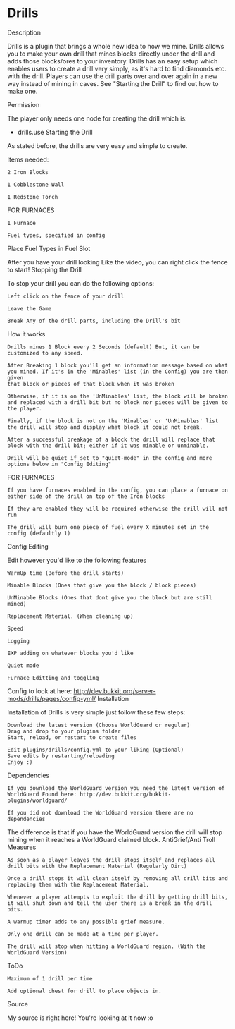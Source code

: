Drills
======
Description

Drills is a plugin that brings a whole new idea to how we mine. Drills allows
you to make your own drill that mines blocks directly under the drill and adds 
those blocks/ores to your inventory. Drills has an easy setup which enables users 
to create a drill very simply, as it's hard to find diamonds etc. with the drill. 
Players can use the drill parts over and over again in a new way instead of mining in caves. 
See "Starting the Drill" to find out how to make one.

Permission

The player only needs one node for creating the drill which is:

- drills.use
Starting the Drill

As stated before, the drills are very easy and simple to create.

Items needed:

    2 Iron Blocks 

    1 Cobblestone Wall 

    1 Redstone Torch 

FOR FURNACES

    1 Furnace 

    Fuel types, specified in config 

Place Fuel Types in Fuel Slot

After you have your drill looking Like the video, you can right click the fence to start!
Stopping the Drill

To stop your drill you can do the following options:

    Left click on the fence of your drill 

    Leave the Game 

    Break Any of the drill parts, including the Drill's bit 

How it works

    Drills mines 1 Block every 2 Seconds (default) But, it can be customized to any speed. 

    After Breaking 1 block you'll get an information message based on what you mined. If it's in the 'Minables' list (in the Config) you are then given
    that block or pieces of that block when it was broken 

    Otherwise, if it is on the 'UnMinables' list, the block will be broken and replaced with a drill bit but no block nor pieces will be given to the player. 

    Finally, if the block is not on the 'Minables' or 'UnMinables' list the drill will stop and display what block it could not break. 

    After a successful breakage of a block the drill will replace that block with the drill bit; either if it was minable or unminable. 

    Drill will be quiet if set to "quiet-mode" in the config and more options below in "Config Editing" 

FOR FURNACES

    If you have furnaces enabled in the config, you can place a furnace on either side of the drill on top of the Iron blocks 

    If they are enabled they will be required otherwise the drill will not run 

    The drill will burn one piece of fuel every X minutes set in the config (defaultly 1) 

Config Editing

Edit however you'd like to the following features

    WarmUp time (Before the drill starts) 

    Minable Blocks (Ones that give you the block / block pieces) 

    UnMinable Blocks (Ones that dont give you the block but are still mined) 

    Replacement Material. (When cleaning up) 

    Speed 

    Logging 

    EXP adding on whatever blocks you'd like 

    Quiet mode 

    Furnace Editting and toggling 

Config to look at here: http://dev.bukkit.org/server-mods/drills/pages/config-yml/
Installation

Installation of Drills is very simple just follow these few steps:

    Download the latest version (Choose WorldGuard or regular)
    Drag and drop to your plugins folder
    Start, reload, or restart to create files 

    Edit plugins/drills/config.yml to your liking (Optional)
    Save edits by restarting/reloading
    Enjoy :) 

Dependencies

    If you download the WorldGuard version you need the latest version of WorldGuard Found here: http://dev.bukkit.org/bukkit-plugins/worldguard/ 

    If you did not download the WorldGuard version there are no dependencies 

The difference is that if you have the WorldGuard version the drill will stop mining when it reaches a WorldGuard claimed block.
AntiGrief/Anti Troll Measures

    As soon as a player leaves the drill stops itself and replaces all drill bits with the Replacement Material (Regularly Dirt) 

    Once a drill stops it will clean itself by removing all drill bits and replacing them with the Replacement Material. 

    Whenever a player attempts to exploit the drill by getting drill bits, it will shut down and tell the user there is a break in the drill bits. 

    A warmup timer adds to any possible grief measure. 

    Only one drill can be made at a time per player. 

    The drill will stop when hitting a WorldGuard region. (With the WorldGuard Version) 

ToDo

    Maximum of 1 drill per time 

    Add optional chest for drill to place objects in. 

Source

My source is right here! You're looking at it now :o

